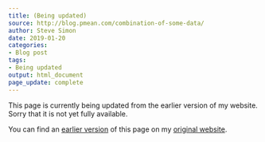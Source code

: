 ```yaml
---
title: (Being updated)
source: http://blog.pmean.com/combination-of-some-data/
author: Steve Simon
date: 2019-01-20
categories:
- Blog post
tags:
- Being updated
output: html_document
page_update: complete
---
```


This page is currently being updated from the earlier version of my website. Sorry that it is not yet fully available.

<!---More--->

You can find an [earlier version][sim1] of this page on my [original website][sim2].

[sim1]: http://blog.pmean.com/combination-of-some-data
[sim2]: http://www.pmean.com/original_site.html 
